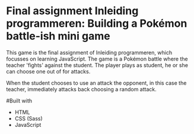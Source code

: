 # Final assignment Inleiding programmeren: Building a Pokémon battle-ish mini game

This game is the final assignment of Inleiding programmeren, which focusses on learning JavaScript. The game is a Pokémon battle where the teacher 'fights' against the student. The player plays as student, he or she can choose one out of for attacks.

When the student chooses to use an attack the opponent, in this case the teacher, immediately attacks back choosing a random attack.

#Built with
- HTML
- CSS (Sass)
- JavaScript
